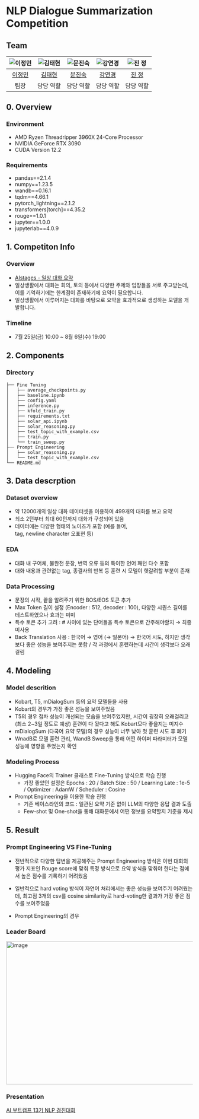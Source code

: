 # NLP Dialogue Summarization Competition
## Team

| ![이정민](https://avatars.githubusercontent.com/u/122961094?v=4) | ![김태현](https://avatars.githubusercontent.com/u/7031901?v=4) | ![문진숙](https://avatars.githubusercontent.com/u/204665219?v=4) | ![강연경](https://avatars.githubusercontent.com/u/5043251?v=4) | ![진 정](https://avatars.githubusercontent.com/u/87558804?v=4) |
| :--------------------------------------------------------------: | :--------------------------------------------------------------: | :--------------------------------------------------------------: | :--------------------------------------------------------------: | :--------------------------------------------------------------: |
|            [이정민](https://github.com/lIllIlIIIll)             |            [김태현](https://github.com/huefilm)             |            [문진숙](https://github.com/June3723)             |            [강연경](https://github.com/YeonkyungKang)             |            [진 정](https://github.com/wlswjd)             |
|                            팀장                             |                            담당 역할                             |                            담당 역할                             |                            담당 역할                             |                            담당 역할                             |

## 0. Overview
### Environment

- AMD Ryzen Threadripper 3960X 24-Core Processor
- NVIDIA GeForce RTX 3090
- CUDA Version 12.2

### Requirements

- pandas==2.1.4
- numpy==1.23.5
- wandb==0.16.1
- tqdm==4.66.1
- pytorch_lightning==2.1.2
- transformers[torch]==4.35.2
- rouge==1.0.1
- jupyter==1.0.0
- jupyterlab==4.0.9

## 1. Competiton Info

### Overview

- [AIstages - 일상 대화 요약](https://stages.ai/en/competitions/357/overview/description)
- 일상생활에서 대화는 회의, 토의 등에서 다양한 주제와 입장들을 서로 주고받는데, 이를 기억하기에는 한계점이 존재하기에 요약이 필요합니다.
- 일상생활에서 이루어지는 대화를 바탕으로 요약을 효과적으로 생성하는 모델을 개발합니다.

### Timeline

- 7월 25일(금) 10:00 ~ 8월 6일(수) 19:00

## 2. Components

### Directory

```
├── Fine Tuning
│   ├── average_checkpoints.py
│   ├── baseline.ipynb
│   ├── config.yaml
│   ├── inference.py
│   ├── kfold_train.py
│   ├── requirements.txt
│   ├── solar_api.ipynb
│   ├── solar_reasoning.py
│   ├── test_topic_with_example.csv
│   ├── train.py
│   └── train_sweep.py
├── Prompt Engineering
│   ├── solar_reasoning.py
│   └── test_topic_with_example.csv
└── README.md
```

## 3. Data descrption

### Dataset overview

- 약 12000개의 일상 대화 데이터셋을 이용하여 499개의 대화를 보고 요약
- 최소 2턴부터 최대 60턴까지 대화가 구성되어 있음
- 데이터에는 다양한 형태의 노이즈가 포함 (예를 들어, <br> tag, newline character 오표현 등)

### EDA

- 대화 내 구어체, 불완전 문장, 번역 오류 등의 특이한 언어 패턴 다수 포함
- 대화 내용과 관련없는 tag, 종결사의 반복 등 훈련 시 모델이 헷갈려할 부분이 존재

### Data Processing

- 문장의 시작, 끝을 알려주기 위한 BOS/EOS 토큰 추가
- Max Token 길이 설정 (Encoder : 512, decoder : 100), 다양한 시퀀스 길이를 테스트하였으나 효과는 미미
- 특수 토큰 추가 고려 : # 사이에 있는 단어들을 특수 토큰으로 간주해야할지 → 최종 미사용
- Back Translation 사용 : 한국어 → 영어 (→ 일본어) → 한국어 시도, 하지만 생각보다 좋은 성능을 보여주지는 못함 / 각 과정에서 훈련하는데 시간이 생각보다 오래걸림

## 4. Modeling

### Model descrition

- Kobart, T5, mDialogSum 등의 요약 모델들을 사용
- Kobart의 경우가 가장 좋은 성능을 보여주었음
- T5의 경우 점차 성능이 개선되는 모습을 보여주었지만, 시간이 굉장히 오래걸리고(최소 2~3일 정도로 예상) 훈련이 다 됬다고 해도 Kobart모다 좋을지는 미지수
- mDialogSum (다국어 요약 모델)의 경우 성능이 너무 낮아 첫 훈련 시도 후 폐기
- WnadB로 모델 훈련 관리, WandB Sweep을 통해 어떤 하이퍼 파라미터가 모델 성능에 영향을 주었는지 확인

### Modeling Process

- Hugging Face의 Trainer 클래스로 Fine-Tuning 방식으로 학습 진행
  - 가장 좋았던 설정은 Epochs : 20 / Batch Size : 50 / Learning Late : 1e-5 / Optimizer : AdamW / Scheduler : Cosine
- Prompt Engineering을 이용한 학습 진행
  - 기존 베이스라인의 코드 : 일관된 요약 기준 없이 LLM의 다양한 응답 결과 도출
  - Few-shot 및 One-shot을 통해 대화문에서 어떤 정보를 요약할지 기준을 제시

## 5. Result

### Prompt Engineering VS Fine-Tuning
- 전반적으로 다양한 답변을 제공해주는 Prompt Engineering 방식은 이번 대회의 평가 지표인 Rouge score에 맞춰 특정 방식으로 요약 방식을 맞춰야 한다는 점에서 높은 점수를 기록하기 어려웠음
- 일반적으로 hard voting 방식이 자연어 처리에서는 좋은 성능을 보여주기 어려웠는데, 최고점 3개의 csv를 cosine similarity로 hard-voting한 결과가 가장 좋은 점수를 보여주었음

- Prompt Engineering의 경우

### Leader Board

<img width="966" height="386" alt="image" src="https://github.com/user-attachments/assets/a3fea6ae-30cd-4524-92c6-c000c3975342" />


### Presentation

[AI 부트캠프 13기 NLP 경진대회](https://docs.google.com/presentation/d/1NHAyDUWhEJTWe8n4VmnfUeIyyt6eThcF/edit?slide=id.p8#slide=id.p8)
